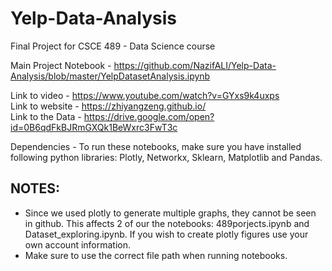 # Yelp-Data-Analysis
Final Project for CSCE 489 - Data Science course  

Main Project Notebook - https://github.com/NazifALI/Yelp-Data-Analysis/blob/master/YelpDatasetAnalysis.ipynb

Link to video - https://www.youtube.com/watch?v=GYxs9k4uxps  
Link to website - https://zhiyangzeng.github.io/  
Link to the Data - https://drive.google.com/open?id=0B6qdFkBJRmGXQk1BeWxrc3FwT3c

Dependencies - To run these notebooks, make sure you have installed following python libraries: Plotly, Networkx, Sklearn, Matplotlib and Pandas.

## NOTES:
- Since we used plotly to generate multiple graphs, they cannot be seen in github. This affects 2 of our the notebooks: 489porjects.ipynb and Dataset_exploring.ipynb. If you wish to create plotly figures use your own account information.  
- Make sure to use the correct file path when running notebooks.
